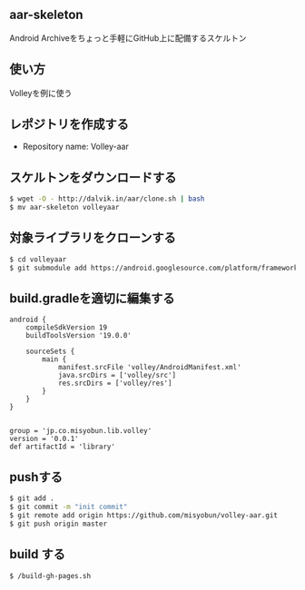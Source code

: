 ## aar-skeleton
Android Archiveをちょっと手軽にGitHub上に配備するスケルトン

## 使い方
Volleyを例に使う

## レポジトリを作成する
- Repository name: Volley-aar


## スケルトンをダウンロードする
```sh
$ wget -O - http://dalvik.in/aar/clone.sh | bash
$ mv aar-skeleton volleyaar
```
## 対象ライブラリをクローンする
```sh
$ cd volleyaar
$ git submodule add https://android.googlesource.com/platform/frameworks/volley
```
## build.gradleを適切に編集する
```
android {
    compileSdkVersion 19
    buildToolsVersion '19.0.0'

    sourceSets {
        main {
            manifest.srcFile 'volley/AndroidManifest.xml'
            java.srcDirs = ['volley/src']
            res.srcDirs = ['volley/res']
        }
    }
}


group = 'jp.co.misyobun.lib.volley'
version = '0.0.1'
def artifactId = 'library'
```

## pushする
```sh
$ git add .
$ git commit -m "init commit"
$ git remote add origin https://github.com/misyobun/volley-aar.git
$ git push origin master
```

## build する
```sh
$ /build-gh-pages.sh
```

